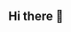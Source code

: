 ## Hi there 👋

<!--
**fnm04-sh/fnm04-sh** is a ✨ _special_ ✨ repository because its `README.md` (this file) appears on your GitHub profile.

![fnm's GitHub stats](https://github-readme-stats.vercel.app/api?username=fnm04-sh&show_icons=true&theme=dark)

![fnm's GitHub stats](https://github-readme-stats.vercel.app/api?username=fnm04-sh&show=reviews,discussions_started,discussions_answered,prs_merged,prs_merged_percentage)